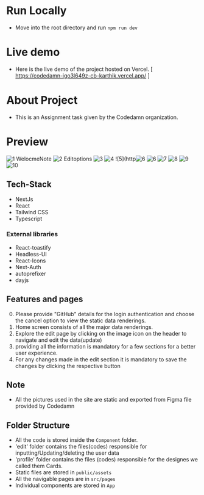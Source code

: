 # Run Locally

- Move into the root directory and run `npm run dev`

# Live demo

- Here is the live demo of the project hosted on Vercel. [ https://codedamn-igo3l649z-cb-karthik.vercel.app/ ]

# About Project

- This is an Assignment task given by the Codedamn organization.

# Preview
![1 WelocmeNote](https://github.com/cb-karthik/Co-Assignment/assets/115692390/9630aba6-6c2b-4f80-8aba-6b1b41b98ea9)
![2 Editoptions](https://github.com/cb-karthik/Co-Assignment/assets/115692390/2129a935-4506-4145-a7e3-40fbf376e907)
![3](https://github.com/cb-karthik/Co-Assignment/assets/115692390/05196aa2-1283-4d96-9737-2163c25d63bb)
![4](https://github.com/cb-karthik/Co-Assignment/assets/115692390/c0de47ea-7c26-4bb8-a04a-645fc07c0a77)
![5](http![6](https://github.com/cb-karthik/Co-Assignment/assets/115692390/379c3f26-8fa7-4669-a3bc-f8992a5b7d09)
![6](https://github.com/cb-karthik/Co-Assignment/assets/115692390/d3134ca1-c704-4614-a8db-790ef537ff14)
![7](https://github.com/cb-karthik/Co-Assignment/assets/115692390/777c4bf5-a7bf-4cf8-bba7-e206b76dd6dc)
![8](https://github.com/cb-karthik/Co-Assignment/assets/115692390/2fd252f6-e73c-4aeb-9762-42b27770cf5e)
![9](https://github.com/cb-karthik/Co-Assignment/assets/115692390/d05dcdb1-ecd5-40e4-87b1-7f01dec426c1)
![10](https://github.com/cb-karthik/Co-Assignment/assets/115692390/3e7721de-282f-4e36-8e84-a926a5a6ccea)

## Tech-Stack
- NextJs
- React
- Tailwind CSS
- Typescript


### External libraries

- React-toastify
- Headless-UI
- React-Icons
- Next-Auth
- autoprefixer
- dayjs

## Features and pages

0. Please provide "GitHub" details for the login authentication and choose the cancel option to view the static data renderings.
1. Home screen consists of all the major data renderings.
2. Explore the edit page by clicking on the image icon on the header to navigate and edit the data(update)
3. providing all the information is mandatory for a few sections for a better user experience.
4. For any changes made in the edit section it is mandatory to save the changes by clicking the respective button

## Note

- All the pictures used in the site are static and exported from Figma file provided by Codedamn

## Folder Structure


- All the code is stored inside the `Component` folder.
- 'edit' folder contains the files(codes) responsible for inputting/Updating/deleting the user data
- 'profile' folder contains the files (codes) responsible for the designes we called them Cards.
- Static files are stored in `public/assets`
- All the navigable pages are in `src/pages`
- Individual components are stored in `App`
